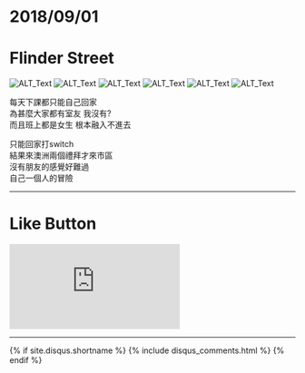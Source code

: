 # 2018/09/01
# Flinder Street

![ALT_Text](IMG_1477.JPG)
![ALT_Text](IMG_1478.JPG)
![ALT_Text](IMG_1483.JPG)
![ALT_Text](IMG_1484.JPG)
![ALT_Text](IMG_1485.JPG)
![ALT_Text](557464999.190568.jpg)


每天下課都只能自己回家<br/>
為甚麼大家都有室友 我沒有?<br/>
而且班上都是女生 根本融入不進去

只能回家打switch<br/>
結果來澳洲兩個禮拜才來市區<br/>
沒有朋友的感覺好難過<br/>
自己一個人的冒險

* * *

# Like Button

<iframe class="lc-margin-top-64 lc-margin-bottom-32 lc-mobile" data-v-b66e9a5a="" frameborder="0" src="https://button.like.co/in/embed/s9443112/button"> </iframe>

* * *

{% if site.disqus.shortname %}
  {% include disqus_comments.html %}
{% endif %}